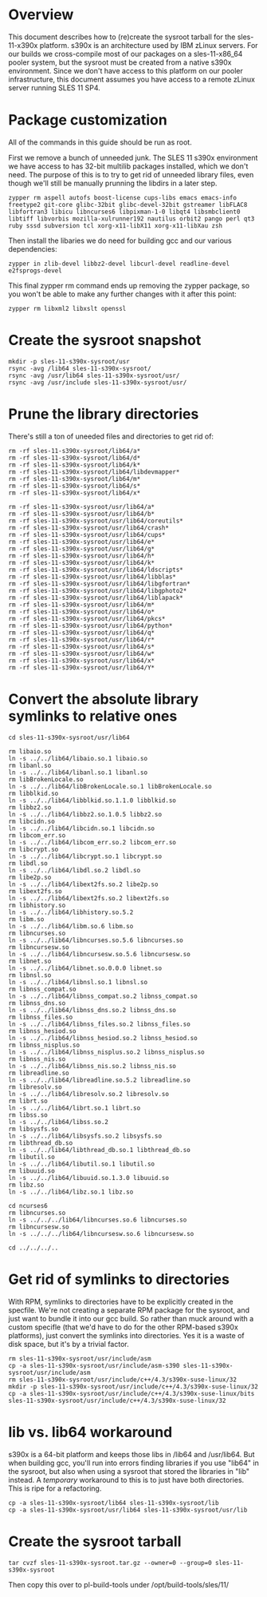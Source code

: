 # Overview

This document describes how to (re)create the sysroot tarball for the sles-11-x390x platform. s390x is an architecture used by IBM zLinux servers. For our builds we cross-compile most of our packages on a sles-11-x86_64 pooler system, but the sysroot must be created from a native s390x environment. Since we don't have access to this platform on our pooler infrastructure, this document assumes you have access to a remote zLinux server running SLES 11 SP4.

# Package customization

All of the commands in this guide should be run as root.

First we remove a bunch of unneeded junk. The SLES 11 s390x environment we have access to has 32-bit multilib packages installed, which we don't need. The purpose of this is to try to get rid of unneeded library files, even though we'll still be manually prunning the libdirs in a later step.

```
zypper rm aspell autofs boost-license cups-libs emacs emacs-info freetype2 git-core glibc-32bit glibc-devel-32bit gstreamer libFLAC8 libfortran3 libicu libncurses6 libpixman-1-0 libqt4 libsmbclient0 libtiff libvorbis mozilla-xulrunner192 nautilus orbit2 pango perl qt3 ruby sssd subversion tcl xorg-x11-libX11 xorg-x11-libXau zsh 
```

Then install the libaries we do need for building gcc and our various dependencies:

```
zypper in zlib-devel libbz2-devel libcurl-devel readline-devel e2fsprogs-devel
```

This final zypper rm command ends up removing the zypper package, so you won't be able to make any further changes with it after this point:

```
zypper rm libxml2 libxslt openssl
```

# Create the sysroot snapshot

```
mkdir -p sles-11-s390x-sysroot/usr
rsync -avg /lib64 sles-11-s390x-sysroot/
rsync -avg /usr/lib64 sles-11-s390x-sysroot/usr/
rsync -avg /usr/include sles-11-s390x-sysroot/usr/
```

# Prune the library directories

There's still a ton of uneeded files and directories to get rid of:

```
rm -rf sles-11-s390x-sysroot/lib64/a*
rm -rf sles-11-s390x-sysroot/lib64/d*
rm -rf sles-11-s390x-sysroot/lib64/k*
rm -rf sles-11-s390x-sysroot/lib64/libdevmapper*
rm -rf sles-11-s390x-sysroot/lib64/m*
rm -rf sles-11-s390x-sysroot/lib64/s*
rm -rf sles-11-s390x-sysroot/lib64/x*

rm -rf sles-11-s390x-sysroot/usr/lib64/a*
rm -rf sles-11-s390x-sysroot/usr/lib64/b*
rm -rf sles-11-s390x-sysroot/usr/lib64/coreutils*
rm -rf sles-11-s390x-sysroot/usr/lib64/crash*
rm -rf sles-11-s390x-sysroot/usr/lib64/cups*
rm -rf sles-11-s390x-sysroot/usr/lib64/e*
rm -rf sles-11-s390x-sysroot/usr/lib64/g*
rm -rf sles-11-s390x-sysroot/usr/lib64/h*
rm -rf sles-11-s390x-sysroot/usr/lib64/k*
rm -rf sles-11-s390x-sysroot/usr/lib64/ldscripts*
rm -rf sles-11-s390x-sysroot/usr/lib64/libblas*
rm -rf sles-11-s390x-sysroot/usr/lib64/libgfortran*
rm -rf sles-11-s390x-sysroot/usr/lib64/libgphoto2*
rm -rf sles-11-s390x-sysroot/usr/lib64/liblapack*
rm -rf sles-11-s390x-sysroot/usr/lib64/m*
rm -rf sles-11-s390x-sysroot/usr/lib64/o*
rm -rf sles-11-s390x-sysroot/usr/lib64/pkcs*
rm -rf sles-11-s390x-sysroot/usr/lib64/python*
rm -rf sles-11-s390x-sysroot/usr/lib64/q*
rm -rf sles-11-s390x-sysroot/usr/lib64/r*
rm -rf sles-11-s390x-sysroot/usr/lib64/s*
rm -rf sles-11-s390x-sysroot/usr/lib64/w*
rm -rf sles-11-s390x-sysroot/usr/lib64/x*
rm -rf sles-11-s390x-sysroot/usr/lib64/Y*
```

# Convert the absolute library symlinks to relative ones

```
cd sles-11-s390x-sysroot/usr/lib64

rm libaio.so
ln -s ../../lib64/libaio.so.1 libaio.so
rm libanl.so
ln -s ../../lib64/libanl.so.1 libanl.so
rm libBrokenLocale.so
ln -s ../../lib64/libBrokenLocale.so.1 libBrokenLocale.so
rm libblkid.so
ln -s ../../lib64/libblkid.so.1.1.0 libblkid.so
rm libbz2.so
ln -s ../../lib64/libbz2.so.1.0.5 libbz2.so
rm libcidn.so
ln -s ../../lib64/libcidn.so.1 libcidn.so
rm libcom_err.so
ln -s ../../lib64/libcom_err.so.2 libcom_err.so
rm libcrypt.so
ln -s ../../lib64/libcrypt.so.1 libcrypt.so
rm libdl.so
ln -s ../../lib64/libdl.so.2 libdl.so
rm libe2p.so
ln -s ../../lib64/libext2fs.so.2 libe2p.so
rm libext2fs.so
ln -s ../../lib64/libext2fs.so.2 libext2fs.so
rm libhistory.so
ln -s ../../lib64/libhistory.so.5.2
rm libm.so
ln -s ../../lib64/libm.so.6 libm.so
rm libncurses.so
ln -s ../../lib64/libncurses.so.5.6 libncurses.so
rm libncursesw.so
ln -s ../../lib64/libncursesw.so.5.6 libncursesw.so
rm libnet.so
ln -s ../../lib64/libnet.so.0.0.0 libnet.so
rm libnsl.so
ln -s ../../lib64/libnsl.so.1 libnsl.so
rm libnss_compat.so
ln -s ../../lib64/libnss_compat.so.2 libnss_compat.so
rm libnss_dns.so
ln -s ../../lib64/libnss_dns.so.2 libnss_dns.so
rm libnss_files.so
ln -s ../../lib64/libnss_files.so.2 libnss_files.so
rm libnss_hesiod.so
ln -s ../../lib64/libnss_hesiod.so.2 libnss_hesiod.so
rm libnss_nisplus.so
ln -s ../../lib64/libnss_nisplus.so.2 libnss_nisplus.so
rm libnss_nis.so
ln -s ../../lib64/libnss_nis.so.2 libnss_nis.so
rm libreadline.so
ln -s ../../lib64/libreadline.so.5.2 libreadline.so
rm libresolv.so
ln -s ../../lib64/libresolv.so.2 libresolv.so
rm librt.so
ln -s ../../lib64/librt.so.1 librt.so
rm libss.so
ln -s ../../lib64/libss.so.2
rm libsysfs.so
ln -s ../../lib64/libsysfs.so.2 libsysfs.so
rm libthread_db.so
ln -s ../../lib64/libthread_db.so.1 libthread_db.so
rm libutil.so
ln -s ../../lib64/libutil.so.1 libutil.so
rm libuuid.so
ln -s ../../lib64/libuuid.so.1.3.0 libuuid.so
rm libz.so
ln -s ../../lib64/libz.so.1 libz.so

cd ncurses6
rm libncurses.so
ln -s ../../../lib64/libncurses.so.6 libncurses.so
rm libncursesw.so
ln -s ../../../lib64/libncursesw.so.6 libncursesw.so

cd ../../../..
```

# Get rid of symlinks to directories

With RPM, symlinks to directories have to be explicitly created in the specfile. We're not creating a separate RPM package for the sysroot, and just want to bundle it into our gcc build. So rather than muck around with a custom specifle (that we'd have to do for the other RPM-based s390x platforms), just convert the symlinks into directories. Yes it is a waste of disk space, but it's by a trivial factor.

```
rm sles-11-s390x-sysroot/usr/include/asm
cp -a sles-11-s390x-sysroot/usr/include/asm-s390 sles-11-s390x-sysroot/usr/include/asm
rm sles-11-s390x-sysroot/usr/include/c++/4.3/s390x-suse-linux/32
mkdir -p sles-11-s390x-sysroot/usr/include/c++/4.3/s390x-suse-linux/32
cp -a sles-11-s390x-sysroot/usr/include/c++/4.3/s390x-suse-linux/bits sles-11-s390x-sysroot/usr/include/c++/4.3/s390x-suse-linux/32
```

# lib vs. lib64 workaround

s390x is a 64-bit platform and keeps those libs in /lib64 and /usr/lib64. But when building gcc, you'll run into errors finding libraries if you use "lib64" in the sysroot, but also when using a sysroot that stored the libraries in "lib" instead. A *temporary* workaround to this is to just have both directories. This is ripe for a refactoring.

```
cp -a sles-11-s390x-sysroot/lib64 sles-11-s390x-sysroot/lib
cp -a sles-11-s390x-sysroot/usr/lib64 sles-11-s390x-sysroot/usr/lib
```

# Create the sysroot tarball

```
tar cvzf sles-11-s390x-sysroot.tar.gz --owner=0 --group=0 sles-11-s390x-sysroot
```

Then copy this over to pl-build-tools under /opt/build-tools/sles/11/
